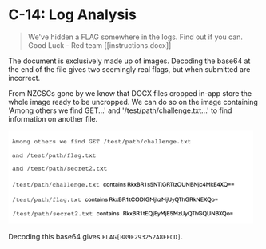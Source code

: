 # C-14: Log Analysis
> We've hidden a FLAG somewhere in the logs. Find out if you can. Good Luck - Red team
> [[instructions.docx]]

The document is exclusively made up of images. Decoding the base64 at the end of the file gives two seemingly real flags, but when submitted are incorrect.

From NZCSCs gone by we know that DOCX files cropped in-app store the whole image ready to be uncropped. We can do so on the image containing 'Among others we find GET...' and '/test/path/challenge.txt...' to find information on another file.

![An screenshot of the end of the provided Word doc, with two of the images uncropped to reveal more data.](uncropped.png)

Decoding this base64 gives `FLAG[B89F293252A8FFCD]`.